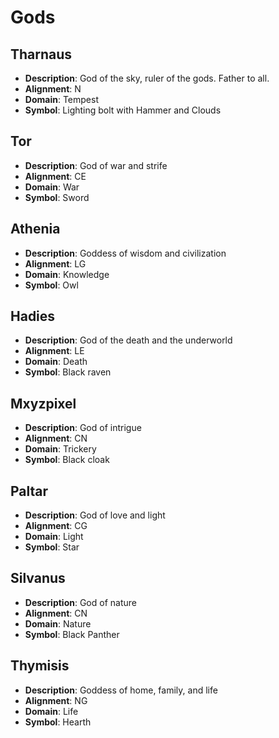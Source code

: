# Gods

## Tharnaus

* **Description**:  God of the sky, ruler of the gods.   Father to all.	
* **Alignment**:  N	
* **Domain**:  Tempest	
* **Symbol**:  Lighting bolt with Hammer and Clouds

## Tor

* **Description**:  God of war and strife	
* **Alignment**: CE	
* **Domain**:  War	
* **Symbol**:  Sword

## Athenia

* **Description**:  Goddess of wisdom and civilization	
* **Alignment**:  LG	
* **Domain**:  Knowledge
* **Symbol**:  Owl

## Hadies

* **Description**:  God of the death and the underworld	
* **Alignment**:  LE	
* **Domain**:  Death	
* **Symbol**:  Black raven

## Mxyzpixel

* **Description**:  God of intrigue	
* **Alignment**:  CN	
* **Domain**:  Trickery	
* **Symbol**:  Black cloak

## Paltar

* **Description**:  God of love and light
* **Alignment**:  CG	
* **Domain**:  Light	
* **Symbol**:  Star

## Silvanus

* **Description**:  God of nature	
* **Alignment**:  CN	
* **Domain**:  Nature	
* **Symbol**:  Black Panther

## Thymisis

* **Description**:  Goddess of home, family, and life	
* **Alignment**:  NG	
* **Domain**:  Life	
* **Symbol**:  Hearth
